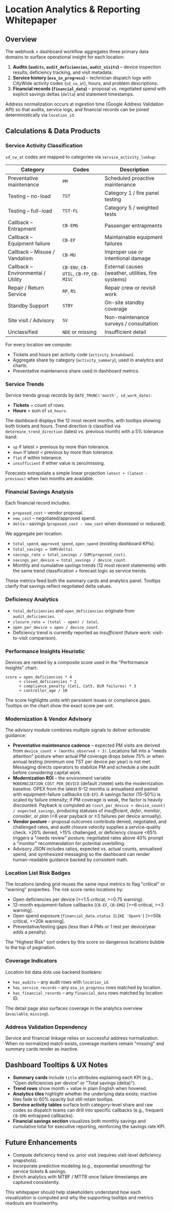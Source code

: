 # Location Analytics & Reporting Whitepaper

## Overview

The webhook + dashboard workflow aggregates three primary data domains to surface operational
insight for each location:

1. **Audits (`audits`, `audit_deficiencies`, `audit_visits`)** – device inspection results,
   deficiency tracking, and visit metadata.
2. **Service history (`esa_in_progress`)** – technician dispatch logs with CityWide activity
   codes (`sd_cw_at`), hours, and problem descriptions.
3. **Financial records (`financial_data`)** – proposal vs. negotiated spend with explicit savings
   deltas (`delta`) and statement timestamps.

Address normalization occurs at ingestion time (Google Address Validation API) so that audits,
service logs, and financial records can be joined deterministically via `location_id`.

## Calculations & Data Products

### Service Activity Classification

`sd_cw_at` codes are mapped to categories via `service_activity_lookup`:

| Category                              | Codes                              | Description                                             |
|---------------------------------------|------------------------------------|---------------------------------------------------------|
| Preventative maintenance              | `PM`                               | Scheduled proactive maintenance                         |
| Testing – no-load                     | `TST`                              | Category 1 / fire panel testing                         |
| Testing – full-load                   | `TST-FL`                           | Category 5 / weighted tests                             |
| Callback – Entrapment                 | `CB-EMG`                           | Passenger entrapments                                   |
| Callback – Equipment failure          | `CB-EF`                            | Maintainable equipment failures                         |
| Callback – Misuse / Vandalism         | `CB-MU`                            | Improper use or intentional damage                      |
| Callback – Environmental / Utility    | `CB-ENV`, `CB-UTIL`, `CB-FP`, `CB-MISC` | External causes (weather, utilities, fire systems) |
| Repair / Return Service               | `RP`, `RS`                         | Repair crew or revisit work                             |
| Standby Support                       | `STBY`                             | On-site standby coverage                                |
| Site visit / Advisory                 | `SV`                               | Non-maintenance surveys / consultation                  |
| Unclassified                          | `NDE` or missing                   | Insufficient detail                                     |

For every location we compute:

- Tickets and hours per activity code (`activity_breakdown`).
- Aggregate share by category (`activity_summary`), used in analytics and charts.
- Preventative maintenance share used in dashboard metrics.

### Service Trends

Service trends group records by `DATE_TRUNC('month', sd_work_date)`:

- **Tickets** = count of rows.
- **Hours** = sum of `sd_hours`.

The dashboard displays the 12 most recent months, with tooltips showing both tickets and hours.
Trend direction is classified via `determine_trend_direction` (latest vs. previous month) with a
5% tolerance band:

- `up` if latest > previous by more than tolerance.
- `down` if latest < previous by more than tolerance.
- `flat` if within tolerance.
- `insufficient` if either value is zero/missing.

Forecasts extrapolate a simple linear projection `latest + (latest - previous)` when two months
are available.

### Financial Savings Analysis

Each financial record includes:

- `proposed_cost` – vendor proposal.
- `new_cost` – negotiated/approved spend.
- `delta` – savings (`proposed_cost - new_cost` when dismissed or reduced).

We aggregate per location:

- `total_spend`, `approved_spend`, `open_spend` (existing dashboard KPIs).
- `total_savings = SUM(delta)`.
- `savings_rate = total_savings / SUM(proposed_cost)`.
- `savings_per_device = total_savings / device_count`.
- Monthly and cumulative savings trends (12 most recent statements) with the same trend
  classification + forecast logic as service trends.

These metrics feed both the summary cards and analytics panel. Tooltips clarify that savings
reflect negotiated delta values.

### Deficiency Analytics

- `total_deficiencies` and `open_deficiencies` originate from `audit_deficiencies`.
- `closure_rate = (total - open) / total`.
- `open_per_device = open / device_count`.
- Deficiency trend is currently reported as *insufficient* (future work: visit-to-visit comparison).

### Performance Insights Heuristic

Devices are ranked by a composite score used in the "Performance Insights" chart:

```
score = open_deficiencies * 4
      + closed_deficiencies * 2
      + compliance_penalty (Cat1, Cat5, DLM failures) * 3
      + controller_age / 10
```

The score highlights units with persistent issues or compliance gaps. Tooltips on the chart show
the exact score per unit.

### Modernization & Vendor Advisory

The advisory module combines multiple signals to deliver actionable guidance:

- **Preventative maintenance cadence** – expected PM visits are derived from
  `device_count × (months_observed ÷ 3)`. Locations fall into a "needs attention" posture when
  actual PM coverage drops below 75% or when annual testing (minimum one TST per device per year)
  is not met. Messaging directs operators to stabilize PM and schedule a site audit before
  considering capital work.
- **Modernization ROI** – the environment variable `MODERNIZATION_COST_PER_DEVICE`
  (default `250000`) sets the modernization baseline. OPEX from the latest 6–12 months is
  annualised and paired with equipment-failure callbacks (`CB-EF`). A savings factor (15–50%) is
  scaled by failure intensity; if PM coverage is weak, the factor is heavily discounted. Payback is
  computed as `(cost_per_device × device_count) / expected_savings`, producing statuses of
  *insufficient*, *defer*, *monitor*, *consider*, or *plan* (<8 year payback or ≥3 failures per
  device annually).
- **Vendor posture** – proposal outcomes contribute denied, negotiated, and challenged rates, and
  audit closure velocity supplies a service-quality check. >20% denied, >15% challenged, or
  deficiency closure <65% triggers a "needs review" posture; negotiated rates above 40% prompt a
  "monitor" recommendation for potential overbilling.
- Advisory JSON includes ratios, expected vs. actual counts, annualised spend, and synthesized
  messaging so the dashboard can render human-readable guidance backed by consistent math.

### Location List Risk Badges

The locations landing grid reuses the same input metrics to flag "critical" or "warning" properties.
The risk score ranks locations by:

- Open deficiencies per device (>=1.5 critical, >=0.75 warning).
- 12-month equipment-failure callbacks (`CB-EF`, `CB-EMG`) [>=6 critical, >=3 warning].
- Open spend exposure (`financial_data.status ILIKE 'Open%'`) [>=50k critical, >=20k warning].
- Preventative/testing gaps (less than 4 PMs or 1 test per device/year adds a penalty).

The "Highest Risk" sort orders by this score so dangerous locations bubble to the top of pagination.

### Coverage Indicators

Location list data dots use backend booleans:

- `has_audits` – any audit rows with `location_id`.
- `has_service_records` – any `esa_in_progress` rows matched by location.
- `has_financial_records` – any `financial_data` rows matched by location ID.

The detail page also surfaces coverage in the analytics overview (`available`, `missing`).

### Address Validation Dependency

Service and financial linkage relies on successful address normalization. When no normalized match
exists, coverage markers remain "missing" and summary cards render as inactive.

## Dashboard Tooltips & UX Notes

- **Summary cards** include `title` attributes explaining each KPI (e.g., "Open deficiencies per
  device" or "Total savings (delta)").
- **Trend rows** show month + value in plain English when hovered.
- **Analytics tiles** highlight whether the underlying data exists; inactive tiles fade to 60%
  opacity but still retain tooltips.
- **Service activity tables** surface both category-level share and raw codes so dispatch teams
  can drill into specific callbacks (e.g., frequent `CB-EMG` entrapped callbacks).
- **Financial savings section** visualizes both monthly savings and cumulative total for executive
  reporting, reinforcing the savings rate KPI.

## Future Enhancements

- Compute deficiency trend vs. prior visit (requires visit-level deficiency snapshots).
- Incorporate predictive modeling (e.g., exponential smoothing) for service tickets & savings.
- Enrich analytics with MTBF / MTTR once failure timestamps are captured consistently.

This whitepaper should help stakeholders understand how each visualization is computed and why the
supporting tooltips and metrics readouts are trustworthy.
